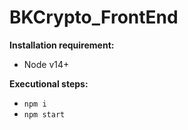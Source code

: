 # BKCrypto_FrontEnd

**Installation requirement:**

- Node v14+

**Executional steps:**

- `npm i`
- `npm start`
